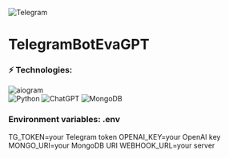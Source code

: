 ![Telegram](https://img.shields.io/badge/Telegram-blue?logo=telegram&logoColor=white&style=for-the-badge)
# TelegramBotEvaGPT

### ⚡ Technologies:  
![aiogram](https://img.shields.io/badge/telegram-aiogram-blue.svg?style=flat-square&logo=Windows%2011&logoColor=white)
<br>
![Python](https://img.shields.io/badge/python-3670A0?style=plastic&logo=python&logoColor=ffdd54)
![ChatGPT](https://img.shields.io/badge/chatGPT-74aa9c?style=plastic&logo=openai&logoColor=white)
![MongoDB](https://img.shields.io/badge/MongoDB-%234ea94b.svg?style=plastic&logo=mongodb&logoColor=white)
<br>
### Environment variables: .env
TG_TOKEN=your Telegram token
OPENAI_KEY=your OpenAI key
MONGO_URI=your MongoDB URI
WEBHOOK_URL=your server
